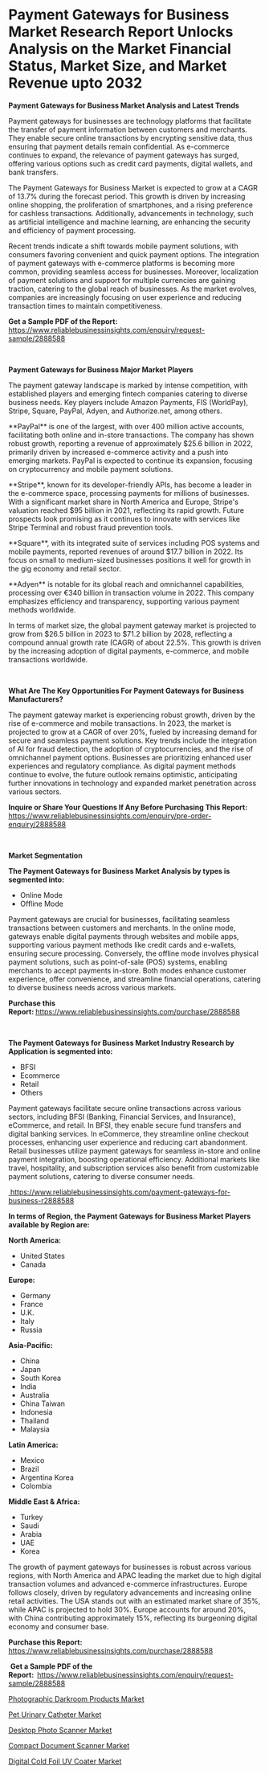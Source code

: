 <p><h1>Payment Gateways for Business Market Research Report Unlocks Analysis on the Market Financial Status, Market Size, and Market Revenue upto 2032</h1></p><p><strong>Payment Gateways for Business Market Analysis and Latest Trends</strong></p>
<p><p>Payment gateways for businesses are technology platforms that facilitate the transfer of payment information between customers and merchants. They enable secure online transactions by encrypting sensitive data, thus ensuring that payment details remain confidential. As e-commerce continues to expand, the relevance of payment gateways has surged, offering various options such as credit card payments, digital wallets, and bank transfers.</p><p>The Payment Gateways for Business Market is expected to grow at a CAGR of 13.7% during the forecast period. This growth is driven by increasing online shopping, the proliferation of smartphones, and a rising preference for cashless transactions. Additionally, advancements in technology, such as artificial intelligence and machine learning, are enhancing the security and efficiency of payment processing.</p><p>Recent trends indicate a shift towards mobile payment solutions, with consumers favoring convenient and quick payment options. The integration of payment gateways with e-commerce platforms is becoming more common, providing seamless access for businesses. Moreover, localization of payment solutions and support for multiple currencies are gaining traction, catering to the global reach of businesses. As the market evolves, companies are increasingly focusing on user experience and reducing transaction times to maintain competitiveness.</p></p>
<p><strong>Get a Sample PDF of the Report:&nbsp;</strong> <a href="https://www.reliablebusinessinsights.com/enquiry/request-sample/2888588?utm_campaign=62&utm_medium=2&utm_source=Github&utm_content=ia&utm_term=14032025&utm_id=payment-gateways-for-business">https://www.reliablebusinessinsights.com/enquiry/request-sample/2888588</a></p>
<p>&nbsp;</p>
<p><strong>Payment Gateways for Business Major Market Players</strong></p>
<p><p>The payment gateway landscape is marked by intense competition, with established players and emerging fintech companies catering to diverse business needs. Key players include Amazon Payments, FIS (WorldPay), Stripe, Square, PayPal, Adyen, and Authorize.net, among others.</p><p>**PayPal** is one of the largest, with over 400 million active accounts, facilitating both online and in-store transactions. The company has shown robust growth, reporting a revenue of approximately $25.6 billion in 2022, primarily driven by increased e-commerce activity and a push into emerging markets. PayPal is expected to continue its expansion, focusing on cryptocurrency and mobile payment solutions.</p><p>**Stripe**, known for its developer-friendly APIs, has become a leader in the e-commerce space, processing payments for millions of businesses. With a significant market share in North America and Europe, Stripe's valuation reached $95 billion in 2021, reflecting its rapid growth. Future prospects look promising as it continues to innovate with services like Stripe Terminal and robust fraud prevention tools.</p><p>**Square**, with its integrated suite of services including POS systems and mobile payments, reported revenues of around $17.7 billion in 2022. Its focus on small to medium-sized businesses positions it well for growth in the gig economy and retail sector.</p><p>**Adyen** is notable for its global reach and omnichannel capabilities, processing over €340 billion in transaction volume in 2022. This company emphasizes efficiency and transparency, supporting various payment methods worldwide.</p><p>In terms of market size, the global payment gateway market is projected to grow from $26.5 billion in 2023 to $71.2 billion by 2028, reflecting a compound annual growth rate (CAGR) of about 22.5%. This growth is driven by the increasing adoption of digital payments, e-commerce, and mobile transactions worldwide.</p></p>
<p>&nbsp;</p>
<p><strong>What Are The Key Opportunities For Payment Gateways for Business Manufacturers?</strong></p>
<p><p>The payment gateway market is experiencing robust growth, driven by the rise of e-commerce and mobile transactions. In 2023, the market is projected to grow at a CAGR of over 20%, fueled by increasing demand for secure and seamless payment solutions. Key trends include the integration of AI for fraud detection, the adoption of cryptocurrencies, and the rise of omnichannel payment options. Businesses are prioritizing enhanced user experiences and regulatory compliance. As digital payment methods continue to evolve, the future outlook remains optimistic, anticipating further innovations in technology and expanded market penetration across various sectors.</p></p>
<p><strong>Inquire or Share Your Questions If Any Before Purchasing This Report:</strong> <a href="https://www.reliablebusinessinsights.com/enquiry/pre-order-enquiry/2888588?utm_campaign=62&utm_medium=2&utm_source=Github&utm_content=ia&utm_term=14032025&utm_id=payment-gateways-for-business">https://www.reliablebusinessinsights.com/enquiry/pre-order-enquiry/2888588</a></p>
<p>&nbsp;</p>
<p><strong>Market Segmentation</strong></p>
<p><strong>The Payment Gateways for Business Market Analysis by types is segmented into:</strong></p>
<p><ul><li>Online Mode</li><li>Offline Mode</li></ul></p>
<p><p>Payment gateways are crucial for businesses, facilitating seamless transactions between customers and merchants. In the online mode, gateways enable digital payments through websites and mobile apps, supporting various payment methods like credit cards and e-wallets, ensuring secure processing. Conversely, the offline mode involves physical payment solutions, such as point-of-sale (POS) systems, enabling merchants to accept payments in-store. Both modes enhance customer experience, offer convenience, and streamline financial operations, catering to diverse business needs across various markets.</p></p>
<p><strong>Purchase this Report:&nbsp;</strong><a href="https://www.reliablebusinessinsights.com/purchase/2888588?utm_campaign=62&utm_medium=2&utm_source=Github&utm_content=ia&utm_term=14032025&utm_id=payment-gateways-for-business">https://www.reliablebusinessinsights.com/purchase/2888588</a></p>
<p>&nbsp;</p>
<p><strong>The Payment Gateways for Business Market Industry Research by Application is segmented into:</strong></p>
<p><ul><li>BFSI</li><li>Ecommerce</li><li>Retail</li><li>Others</li></ul></p>
<p><p>Payment gateways facilitate secure online transactions across various sectors, including BFSI (Banking, Financial Services, and Insurance), eCommerce, and retail. In BFSI, they enable secure fund transfers and digital banking services. In eCommerce, they streamline online checkout processes, enhancing user experience and reducing cart abandonment. Retail businesses utilize payment gateways for seamless in-store and online payment integration, boosting operational efficiency. Additional markets like travel, hospitality, and subscription services also benefit from customizable payment solutions, catering to diverse consumer needs.</p></p>
<p><a href="https://www.reliablebusinessinsights.com/payment-gateways-for-business-r2888588?utm_campaign=62&utm_medium=2&utm_source=Github&utm_content=ia&utm_term=14032025&utm_id=payment-gateways-for-business">&nbsp;https://www.reliablebusinessinsights.com/payment-gateways-for-business-r2888588</a></p>
<p><strong>In terms of Region, the Payment Gateways for Business Market Players available by Region are:</strong></p>
<p>
    <p> <strong> North America: </strong>
        <ul>
            <li>United States</li>
            <li>Canada</li>
        </ul>
        </p> 
    <p> <strong> Europe: </strong>
        <ul>
            <li>Germany</li>
            <li>France</li>
            <li>U.K.</li>
            <li>Italy</li>
            <li>Russia</li>
        </ul>
        </p> 
    <p> <strong> Asia-Pacific: </strong>
        <ul>
            <li>China</li>
            <li>Japan</li>
            <li>South Korea</li>
            <li>India</li>
            <li>Australia</li>
            <li>China Taiwan</li>
            <li>Indonesia</li>
            <li>Thailand</li>
            <li>Malaysia</li>
        </ul>
        </p> 
    <p> <strong> Latin America: </strong>
        <ul>
            <li>Mexico</li>
            <li>Brazil</li>
            <li>Argentina Korea</li>
            <li>Colombia</li>
        </ul>
        </p> 
    <p> <strong> Middle East & Africa: </strong>
        <ul>
            <li>Turkey</li>
            <li>Saudi</li>
            <li>Arabia</li>
            <li>UAE</li>
            <li>Korea</li>
        </ul>
    </p>
    </p>
<p><p>The growth of payment gateways for businesses is robust across various regions, with North America and APAC leading the market due to high digital transaction volumes and advanced e-commerce infrastructures. Europe follows closely, driven by regulatory advancements and increasing online retail activities. The USA stands out with an estimated market share of 35%, while APAC is projected to hold 30%. Europe accounts for around 20%, with China contributing approximately 15%, reflecting its burgeoning digital economy and consumer base.</p></p>
<p><strong>Purchase this Report: </strong><a href="https://www.reliablebusinessinsights.com/purchase/2888588?utm_campaign=62&utm_medium=2&utm_source=Github&utm_content=ia&utm_term=14032025&utm_id=payment-gateways-for-business">https://www.reliablebusinessinsights.com/purchase/2888588</a></p>
<p>&nbsp;<strong>Get a Sample PDF of the Report:&nbsp;&nbsp;</strong><a href="https://www.reliablebusinessinsights.com/enquiry/request-sample/2888588?utm_campaign=62&utm_medium=2&utm_source=Github&utm_content=ia&utm_term=14032025&utm_id=payment-gateways-for-business">https://www.reliablebusinessinsights.com/enquiry/request-sample/2888588</a></p>
<p><strong></strong></p>
<p><p><a href="https://github.com/ghimergela93/Market-Research-Report-List-1/blob/main/photographic-darkroom-products-market.md?utm_campaign=62&utm_medium=2&utm_source=Github&utm_content=ia&utm_term=14032025&utm_id=payment-gateways-for-business">Photographic Darkroom Products Market</a></p><p><a href="https://github.com/dovbusmrking/Market-Research-Report-List-1/blob/main/pet-urinary-catheter-market.md?utm_campaign=62&utm_medium=2&utm_source=Github&utm_content=ia&utm_term=14032025&utm_id=payment-gateways-for-business">Pet Urinary Catheter Market</a></p><p><a href="https://github.com/azetehhasle/Market-Research-Report-List-1/blob/main/desktop-photo-scanner-market.md?utm_campaign=62&utm_medium=2&utm_source=Github&utm_content=ia&utm_term=14032025&utm_id=payment-gateways-for-business">Desktop Photo Scanner Market</a></p><p><a href="https://github.com/hirtzhulstsq/Market-Research-Report-List-1/blob/main/compact-document-scanner-market.md?utm_campaign=62&utm_medium=2&utm_source=Github&utm_content=ia&utm_term=14032025&utm_id=payment-gateways-for-business">Compact Document Scanner Market</a></p><p><a href="https://github.com/knipsfilip8f/Market-Research-Report-List-1/blob/main/digital-cold-foil-uv-coater-market.md?utm_campaign=62&utm_medium=2&utm_source=Github&utm_content=ia&utm_term=14032025&utm_id=payment-gateways-for-business">Digital Cold Foil UV Coater Market</a></p></p>